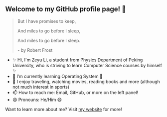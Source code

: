 ## Welcome to my GitHub profile page! 👋

> <p>But I have promises to keep,</p>
> <p>And miles to go before I sleep,</p>
> <p>And miles to go before I sleep.</p>
> <p>- by Robert Frost</p>


- ✨ Hi, I'm Zeyu Li, a student from Physics Department of Peking University, who is striving to learn Computer Science courses by himself ✨ 
- 🌱 I’m currently learning Operating System 🌱
- 👯 I enjoy traveling, watching movies, reading books and more (although not much interest in sports)
- 📫 How to reach me: Email, GitHub, or more on the left panel!
- 😄 Pronouns: He/Him 😄

Want to learn more about me? Visit [my website](https://kkzy.pages.dev/) for more!
